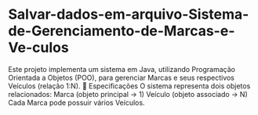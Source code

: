 # Salvar-dados-em-arquivo-Sistema-de-Gerenciamento-de-Marcas-e-Ve-culos
Este projeto implementa um sistema em Java, utilizando Programação Orientada a Objetos (POO), para gerenciar Marcas e seus respectivos Veículos (relação 1:N).  🎯 Especificações  O sistema representa dois objetos relacionados:  Marca (objeto principal → 1)  Veículo (objeto associado → N)  Cada Marca pode possuir vários Veículos.
